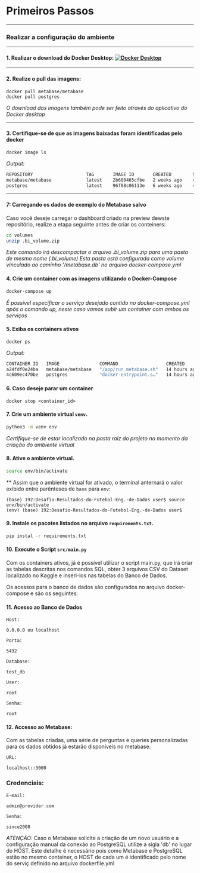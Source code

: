 # Primeiros Passos
-----------

### Realizar a configuração do ambiente

--------
#### 1. Realizar o download do Docker Desktop: [![Docker Desktop](https://img.shields.io/badge/Docker_Desktop-blue?style=for-the-badge&logo=docker&logoColor=white)](https://www.docker.com/products/docker-desktop)
--------
#### 2. Realize o pull das imagens:
```shell
docker pull metabase/metabase
docker pull postgres
```
*O download das imagens também pode ser feito através do aplicativo do Docker desktop*

--------
#### 3. Certifique-se de que as imagens baixadas foram identificadas pelo docker
```shell
docker image ls
```
*Output:*
```bash
REPOSITORY                    TAG       IMAGE ID       CREATED        SIZE
metabase/metabase             latest    2b600465cfbe   2 weeks ago    484MB
postgres                      latest    96f08c06113e   6 weeks ago    438MB
```
--------

#### 7: Carregando os dados de exemplo do Metabase salvo
Caso você deseje carregar o dashboard criado na preview dewste repositório, realize a etapa seguinte antes de criar os conteiners:
```bash
cd volumes
unzip .bi_volume.zip
```
*Este comando irá descompactar o arquivo .bi_volume.zip para uma pasta de mesmo nome (.bi_volume)
Esta pasta está configurada como volume vinculado ao caminho '/metabase.db' no arquivo docker-compose.yml*

#### 4. Crie  um container com as imagens utilizando o Docker-Compose

```bash
docker-compose up
```
*É possível especificar o serviço desejado contido no docker-compose.yml após o comando up, neste caso vamos subir um container com ambos os serviços*

#### 5. Exiba os containers ativos
```shell
docker ps
```
*Output:*
```bash
CONTAINER ID   IMAGE               COMMAND                  CREATED        STATUS          PORTS                    NAMES
a24fdf0e24ba   metabase/metabase   "/app/run_metabase.sh"   14 hours ago   Up 6 seconds    0.0.0.0:3000->3000/tcp   desafio-resultados-do-futebol-eng-de-dados-bi-1
4c609ec470be   postgres            "docker-entrypoint.s…"   14 hours ago   Up 42 minutes   0.0.0.0:5432->5432/tcp   pg_container
```
#### 6. Caso deseje parar um container

```shell
docker stop <container_id>
```

#### 7. Crie um ambiente virtual `venv`.
```bash
python3 -m venv env
```
*Certifique-se de estar localizado na pasta raiz do projeto no momento da criação do ambiente virtual*

#### 8. Ative o ambiente virtual.

```bash
source env/bin/activate
```
** Assim que o ambiente virtual for ativado, o terminal anternará o valor exibido entre parênteses de `base` para `env`:
```
(base) 192:Desafio-Resultados-do-Futebol-Eng.-de-Dados user$ source env/bin/activate
(env) (base) 192:Desafio-Resultados-do-Futebol-Eng.-de-Dados user$
```

#### 9. Instale os pacotes listados no arquivo `requirements.txt`.
```bash
pip instal -r requirements.txt
```

#### 10.  Execute o Script `src/main.py`

Com os containers ativos, já é possível utilizar o script main.py, que irá criar as tabelas descritas nos comandos SQL, obter 3 arquivos CSV do Dataset localizado no Kaggle e inseri-los nas tabelas do Banco de Dados.

Os acessos para o banco de dados são configurados no arquivo docker-compose e são os seguintes:

#### 11. Acesso ao Banco de Dados

`Host:`
```
0.0.0.0 ou localhost
```
`Porta:`
```
5432
```
`Database:`
```
test_db
```
`User:`
```
root
```
`Senha:`
```
root
```

#### 12. Accesso ao Metabase:

Com as tabelas criadas, uma série de perguntas e queries personalizadas para os dados obtidos já estarão disponíveis no metabase.

`URL:`
```
localhost::3000
```

### Credenciais:

`E-mail:`
```
admin@provider.com
```
`Senha:`
```
since2008
```
*ATENÇÃO:*
Caso o Metabase solicite a criação de um novo usuário e a configuração manual da conexão ao PostgreSQL utilize a sigla 'db' no lugar do HOST.
Este detalhe é necessário pois como Metabase e PostgreSQL estão no mesmo conteiner, o HOST de cada um é identificado pelo nome do serviç definido no arquivo dockerfile.yml